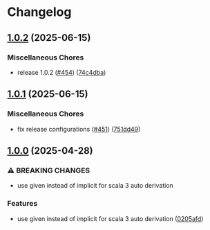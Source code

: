 # Changelog

## [1.0.2](https://github.com/tkrs/mess/compare/v1.0.1...v1.0.2) (2025-06-15)


### Miscellaneous Chores

* release 1.0.2 ([#454](https://github.com/tkrs/mess/issues/454)) ([74c4dba](https://github.com/tkrs/mess/commit/74c4dba586d0ede40725d122bc3eee8cd4e06a6a))

## [1.0.1](https://github.com/tkrs/mess/compare/v1.0.0...v1.0.1) (2025-06-15)


### Miscellaneous Chores

* fix release configurations ([#451](https://github.com/tkrs/mess/issues/451)) ([751dd49](https://github.com/tkrs/mess/commit/751dd498139c574e1f3c0c153cdb063775fbadd5))

## [1.0.0](https://github.com/tkrs/mess/compare/v0.3.6...v1.0.0) (2025-04-28)


### ⚠ BREAKING CHANGES

* use given instead of implicit for scala 3 auto derivation

### Features

* use given instead of implicit for scala 3 auto derivation ([0205afd](https://github.com/tkrs/mess/commit/0205afd84036a0aa018bf5790fa4592ee4ed44a0))
